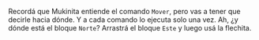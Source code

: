 Recordá que Mukinita entiende el comando `Mover`, pero vas a tener que decirle hacia dónde. Y a cada comando lo ejecuta solo una vez. Ah, ¿y dónde está el bloque `Norte`? Arrastrá el bloque `Este` y luego usá la flechita. 